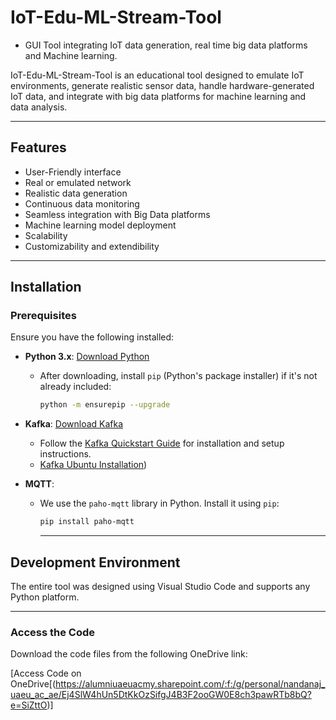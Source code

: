 # IoT-Edu-ML-Stream-Tool
* GUI Tool integrating IoT data generation, real time big data platforms and Machine learning.

IoT-Edu-ML-Stream-Tool is an educational tool designed to emulate IoT environments, generate realistic sensor data, handle hardware-generated IoT data, and integrate with big data platforms for machine learning and data analysis.

---

## Features

- User-Friendly interface
- Real or emulated network
- Realistic data generation
- Continuous data monitoring
- Seamless integration with Big Data platforms
- Machine learning model deployment
- Scalability
- Customizability and extendibility

---

## Installation

### Prerequisites

Ensure you have the following installed:

- **Python 3.x**: [Download Python](https://www.python.org/downloads/)
  - After downloading, install `pip` (Python's package installer) if it's not already included:
    ```bash
    python -m ensurepip --upgrade
    ```

- **Kafka**: [Download Kafka](https://kafka.apache.org/downloads)
  - Follow the [Kafka Quickstart Guide]((https://kafka.apache.org/quickstart)) for installation and setup instructions.
  - [Kafka Ubuntu Installation](https://www.digitalocean.com/community/tutorials/how-to-install-apache-kafka-on-ubuntu-20-04))

- **MQTT**: 
  - We use the `paho-mqtt` library in Python. Install it using `pip`:
    ```bash
    pip install paho-mqtt
    ```
    ---
## Development Environment
The entire tool was designed using Visual Studio Code and supports any Python platform.

---

### Access the Code

Download the code files from the following OneDrive link:

[Access Code on OneDrive[(https://alumniuaeuacmy.sharepoint.com/:f:/g/personal/nandanaj_uaeu_ac_ae/Ej4SlW4hUn5DtKkOzSifgJ4B3F2ooGW0E8ch3pawRTb8bQ?e=SiZttO)]












